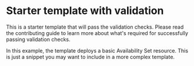 # Starter template with validation

This is a starter template that will pass the validation checks. Please read the contributing guide to learn more about what's required for successfully passing validation checks. 

In this example, the template deploys a basic Availability Set resource. This is just a snippet you may want to include in a more complex template.
